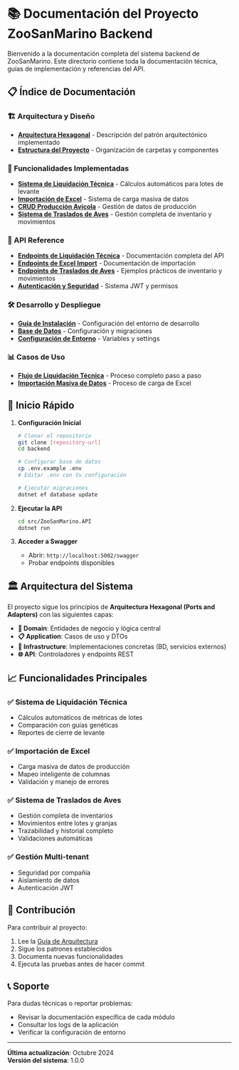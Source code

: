 # 📚 Documentación del Proyecto ZooSanMarino Backend

Bienvenido a la documentación completa del sistema backend de ZooSanMarino. Este directorio contiene toda la documentación técnica, guías de implementación y referencias del API.

## 📋 Índice de Documentación

### 🏗️ Arquitectura y Diseño
- [**Arquitectura Hexagonal**](arquitectura-hexagonal.md) - Descripción del patrón arquitectónico implementado
- [**Estructura del Proyecto**](estructura-proyecto.md) - Organización de carpetas y componentes

### 🔧 Funcionalidades Implementadas
- [**Sistema de Liquidación Técnica**](liquidacion-tecnica.md) - Cálculos automáticos para lotes de levante
- [**Importación de Excel**](excel-import.md) - Sistema de carga masiva de datos
- [**CRUD Producción Avícola**](produccion-avicola-crud.md) - Gestión de datos de producción
- [**Sistema de Traslados de Aves**](frontend-traslados-aves.md) - Gestión completa de inventario y movimientos

### 📡 API Reference
- [**Endpoints de Liquidación Técnica**](api-liquidacion-tecnica.md) - Documentación completa del API
- [**Endpoints de Excel Import**](api-excel-import.md) - Documentación de importación
- [**Endpoints de Traslados de Aves**](ejemplos-api-traslados.md) - Ejemplos prácticos de inventario y movimientos
- [**Autenticación y Seguridad**](autenticacion.md) - Sistema JWT y permisos

### 🛠️ Desarrollo y Despliegue
- [**Guía de Instalación**](instalacion.md) - Configuración del entorno de desarrollo
- [**Base de Datos**](base-datos.md) - Configuración y migraciones
- [**Configuración de Entorno**](configuracion-entorno.md) - Variables y settings

### 📊 Casos de Uso
- [**Flujo de Liquidación Técnica**](flujo-liquidacion.md) - Proceso completo paso a paso
- [**Importación Masiva de Datos**](flujo-importacion.md) - Proceso de carga de Excel

## 🚀 Inicio Rápido

1. **Configuración Inicial**
   ```bash
   # Clonar el repositorio
   git clone [repository-url]
   cd backend
   
   # Configurar base de datos
   cp .env.example .env
   # Editar .env con tu configuración
   
   # Ejecutar migraciones
   dotnet ef database update
   ```

2. **Ejecutar la API**
   ```bash
   cd src/ZooSanMarino.API
   dotnet run
   ```

3. **Acceder a Swagger**
   - Abrir: `http://localhost:5002/swagger`
   - Probar endpoints disponibles

## 🏛️ Arquitectura del Sistema

El proyecto sigue los principios de **Arquitectura Hexagonal (Ports and Adapters)** con las siguientes capas:

- **🎯 Domain**: Entidades de negocio y lógica central
- **📋 Application**: Casos de uso y DTOs
- **🔌 Infrastructure**: Implementaciones concretas (BD, servicios externos)
- **🌐 API**: Controladores y endpoints REST

## 📈 Funcionalidades Principales

### ✅ Sistema de Liquidación Técnica
- Cálculos automáticos de métricas de lotes
- Comparación con guías genéticas
- Reportes de cierre de levante

### ✅ Importación de Excel
- Carga masiva de datos de producción
- Mapeo inteligente de columnas
- Validación y manejo de errores

### ✅ Sistema de Traslados de Aves
- Gestión completa de inventarios
- Movimientos entre lotes y granjas
- Trazabilidad y historial completo
- Validaciones automáticas

### ✅ Gestión Multi-tenant
- Seguridad por compañía
- Aislamiento de datos
- Autenticación JWT

## 🤝 Contribución

Para contribuir al proyecto:

1. Lee la [Guía de Arquitectura](arquitectura-hexagonal.md)
2. Sigue los patrones establecidos
3. Documenta nuevas funcionalidades
4. Ejecuta las pruebas antes de hacer commit

## 📞 Soporte

Para dudas técnicas o reportar problemas:
- Revisar la documentación específica de cada módulo
- Consultar los logs de la aplicación
- Verificar la configuración de entorno

---

**Última actualización**: Octubre 2024  
**Versión del sistema**: 1.0.0
